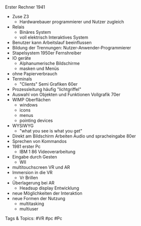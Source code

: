  Erster Rechner 1941
  - Zuse Z3
    - Hardwarebauer
  programmierer und Nutzer zugleich
  - Relais
    - Binäres System
    - voll elektrisch
 Interaktives System
  - Benutzer kann Arbeitslauf beeinflussen
  - Bildung der Trennungen:
  Nutzer-Anwender-Programmierer
  - Stapelsystem
 1950er  Fernshreiber
  - IO geräte
    - Alphanumerische Bildschirme
    - masken und Menüs
  - ohne Papierverbrauch
  - Terminals
    - "Clients"
 Semi Grafiken 60er
  - Prozessleitung häufig "lichtgriffel"
  - Auswahl von Objekten und Funktionen
 Vollgrafik 70er
  - WIMP Oberflächen
    - windows
    - icons
    - menus
    - pointing devices
  - WYSIWYG
    - "what you see is what you get"
  - Direkt am Bildschirm Arbeiten
 Audio und spracheingabe 80er
  - Sprechen von Kommandos
  - 1981 erster Pc
    - IBM 1 86
 Videoverarbeitung
  - Eingabe durch Gesten
    - WII
  - multitouchscreen
 VR und AR
  - Immersion in die VR
    - Vr Brillen
  - Überlagerung bei AR
    - Headsup display
 Entwicklung
  - neue Möglichkeiten der Interaktion
  - neue Formen der Nutzung
    - multitasking
    - multiuser

   Tags & Topics:
   #VR
   #pc
   #Pc